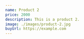```yaml
---
name: Product 2
price: 2000
description: This is a product 2.
image: ./images/product-2.jpg
buyUrl: https://example.com
---
```

